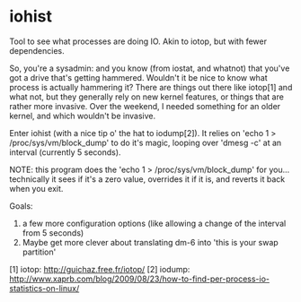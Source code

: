 iohist
======

Tool to see what processes are doing IO. Akin to iotop, but with fewer
dependencies.

So, you're a sysadmin: and you know (from iostat, and whatnot) that you've got
a drive that's getting hammered.  Wouldn't it be nice to know what process is
actually hammering it?  There are things out there like iotop[1] and what not,
but they generally rely on new kernel features, or things that are rather more
invasive.  Over the weekend, I needed something for an older kernel, and which
wouldn't be invasive.

Enter iohist (with a nice tip o' the hat to iodump[2]).  It relies on 
'echo 1 > /proc/sys/vm/block_dump'
to do it's magic, looping over 'dmesg -c' at an
interval (currently 5 seconds).  

NOTE: this program does the 'echo 1 > /proc/sys/vm/block_dump' for you...
technically it sees if it's a zero value, overrides it if it is, and reverts
it back when you exit.

Goals:
1) a few more configuration options (like allowing a change of the interval
   from 5 seconds)
2) Maybe get more clever about translating dm-6 into 'this is your swap 
   partition'


[1] iotop: http://guichaz.free.fr/iotop/
[2] iodump: http://www.xaprb.com/blog/2009/08/23/how-to-find-per-process-io-statistics-on-linux/
